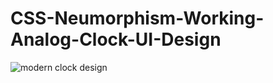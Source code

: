 # CSS-Neumorphism-Working-Analog-Clock-UI-Design

![modern clock design](https://user-images.githubusercontent.com/95895380/159263888-bff21b2c-1d38-422c-996c-d1aff3e7ae78.png)
